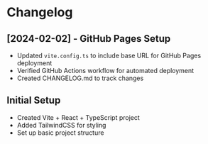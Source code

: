 # Changelog

## [2024-02-02] - GitHub Pages Setup
- Updated `vite.config.ts` to include base URL for GitHub Pages deployment
- Verified GitHub Actions workflow for automated deployment
- Created CHANGELOG.md to track changes

## Initial Setup
- Created Vite + React + TypeScript project
- Added TailwindCSS for styling
- Set up basic project structure
